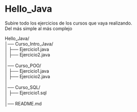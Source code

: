 # Hello_Java
Subire todo los ejercicios de los cursos que vaya realizando.  
Del más simple al más complejo

Hello_Java/  
│── Curso_Intro_Java/  
│   ├── Ejercicio1.java  
│   ├── Ejercicio2.java  
│  
│── Curso_POO/  
│   ├── Ejercicio1.java  
│   ├── Ejercicio2.java  
│  
│── Curso_SQL/  
│   ├── Ejercicio1.sql  
│  
│── README.md
